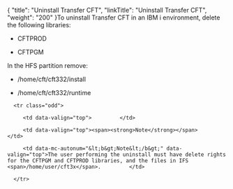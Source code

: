 {
    "title": "Uninstall Transfer CFT",
    "linkTitle": "Uninstall Transfer CFT",
    "weight": "200"
}To uninstall Transfer CFT in an IBM i environment, delete the following libraries:

-   CFTPROD
-   CFTPGM

In the HFS partition remove:

-   /home/cft/cft332/install
-   /home/cft/cft332/runtime

<table data-cellpadding="0" data-cellspacing="0">
   <tbody>
      <tr class="odd">
         <td data-valign="top">         </td>
         <td data-valign="top"><span><strong>Note</strong></span>         </td>
         <td data-mc-autonum="&lt;b&gt;Note&lt;/b&gt;" data-valign="top">The user performing the uninstall must have delete rights for the CFTPGM and CFTPROD libraries, and the files in IFS <span>/home/user/cft3x</span>.         </td>
      </tr>
   </tbody>
</table>

